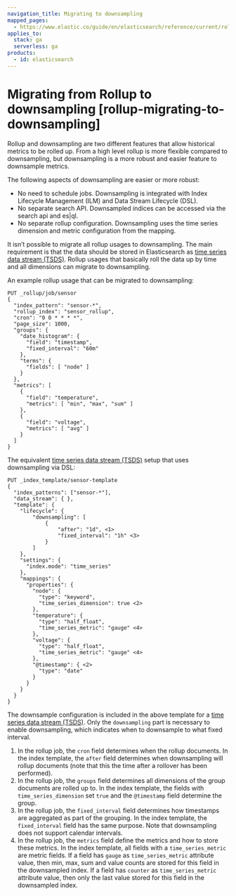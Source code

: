 ```yaml
---
navigation_title: Migrating to downsampling
mapped_pages:
  - https://www.elastic.co/guide/en/elasticsearch/reference/current/rollup-migrating-to-downsampling.html
applies_to:
  stack: ga
  serverless: ga
products:
  - id: elasticsearch
---
```




# Migrating from Rollup to downsampling [rollup-migrating-to-downsampling]


Rollup and downsampling are two different features that allow historical metrics to be rolled up. From a high level rollup is more flexible compared to downsampling, but downsampling is a more robust and easier feature to downsample metrics.

The following aspects of downsampling are easier or more robust:

* No need to schedule jobs. Downsampling is integrated with Index Lifecycle Management (ILM) and Data Stream Lifecycle (DSL).
* No separate search API. Downsampled indices can be accessed via the search api and es|ql.
* No separate rollup configuration. Downsampling uses the time series dimension and metric configuration from the mapping.

It isn’t possible to migrate all rollup usages to downsampling. The main requirement is that the data should be stored in Elasticsearch as [time series data stream (TSDS)](../../data-store/data-streams/time-series-data-stream-tsds.md). Rollup usages that basically roll the data up by time and all dimensions can migrate to downsampling.

An example rollup usage that can be migrated to downsampling:

```console
PUT _rollup/job/sensor
{
  "index_pattern": "sensor-*",
  "rollup_index": "sensor_rollup",
  "cron": "0 0 * * * *",
  "page_size": 1000,
  "groups": {
    "date_histogram": {
      "field": "timestamp",
      "fixed_interval": "60m"
    },
    "terms": {
      "fields": [ "node" ]
    }
  },
  "metrics": [
    {
      "field": "temperature",
      "metrics": [ "min", "max", "sum" ]
    },
    {
      "field": "voltage",
      "metrics": [ "avg" ]
    }
  ]
}
```

The equivalent [time series data stream (TSDS)](../../data-store/data-streams/time-series-data-stream-tsds.md) setup that uses downsampling via DSL:

```console
PUT _index_template/sensor-template
{
  "index_patterns": ["sensor-*"],
  "data_stream": { },
  "template": {
    "lifecycle": {
        "downsampling": [
            {
                "after": "1d", <1>
                "fixed_interval": "1h" <3>
            }
        ]
    },
    "settings": {
      "index.mode": "time_series"
    },
    "mappings": {
      "properties": {
        "node": {
          "type": "keyword",
          "time_series_dimension": true <2>
        },
        "temperature": {
          "type": "half_float",
          "time_series_metric": "gauge" <4>
        },
        "voltage": {
          "type": "half_float",
          "time_series_metric": "gauge" <4>
        },
        "@timestamp": { <2>
          "type": "date"
        }
      }
    }
  }
}
```

The downsample configuration is included in the above template for a [time series data stream (TSDS)](../../data-store/data-streams/time-series-data-stream-tsds.md). Only the `downsampling` part is necessary to enable downsampling, which indicates when to downsample to what fixed interval.

1. In the rollup job, the `cron` field determines when the rollup documents. In the index template, the `after` field determines when downsampling will rollup documents (note that this the time after a rollover has been performed).
2. In the rollup job, the `groups` field determines all dimensions of the group documents are rolled up to. In the index template, the fields with `time_series_dimension` set `true` and the `@timestamp` field determine the group.
3. In the rollup job, the `fixed_interval` field determines how timestamps are aggregated as part of the grouping. In the index template, the `fixed_interval` field has the same purpose. Note that downsampling does not support calendar intervals.
4. In the rollup job, the `metrics` field define the metrics and how to store these metrics. In the index template, all fields with a `time_series_metric` are metric fields. If a field has `gauge` as `time_series_metric` attribute value, then min, max, sum and value counts are stored for this field in the downsampled index. If a field has `counter` as  `time_series_metric` attribute value, then only the last value stored for this field in the downsampled index.
